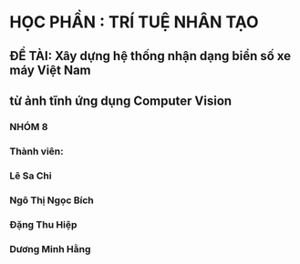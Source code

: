 # HỌC PHẦN : TRÍ TUỆ NHÂN TẠO 
## ĐỀ TÀI: Xây dựng hệ thống nhận dạng biển số xe máy Việt Nam 
## từ ảnh tĩnh ứng dụng Computer Vision
### NHÓM 8 
### Thành viên:  
###              Lê Sa Chi
###              Ngô Thị Ngọc Bích
###              Đặng Thu Hiệp
###              Dương Minh Hằng

